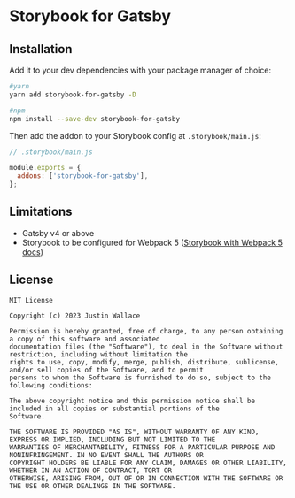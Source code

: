 # **Storybook for Gatsby**

## **Installation**

Add it to your dev dependencies with your package manager of choice:

```bash
#yarn
yarn add storybook-for-gatsby -D

#npm
npm install --save-dev storybook-for-gatsby
```

Then add the addon to your Storybook config at `.storybook/main.js`:

```js
// .storybook/main.js

module.exports = {
  addons: ['storybook-for-gatsby'],
};
```

## **Limitations**

- Gatsby v4 or above
- Storybook to be configured for Webpack 5
  ([Storybook with Webpack 5 docs](https://github.com/storybookjs/storybook/blob/next/MIGRATION.md#webpack-5))

## **License**

```
MIT License

Copyright (c) 2023 Justin Wallace

Permission is hereby granted, free of charge, to any person obtaining a copy of this software and associated
documentation files (the "Software"), to deal in the Software without restriction, including without limitation the
rights to use, copy, modify, merge, publish, distribute, sublicense, and/or sell copies of the Software, and to permit
persons to whom the Software is furnished to do so, subject to the following conditions:

The above copyright notice and this permission notice shall be included in all copies or substantial portions of the
Software.

THE SOFTWARE IS PROVIDED "AS IS", WITHOUT WARRANTY OF ANY KIND, EXPRESS OR IMPLIED, INCLUDING BUT NOT LIMITED TO THE
WARRANTIES OF MERCHANTABILITY, FITNESS FOR A PARTICULAR PURPOSE AND NONINFRINGEMENT. IN NO EVENT SHALL THE AUTHORS OR
COPYRIGHT HOLDERS BE LIABLE FOR ANY CLAIM, DAMAGES OR OTHER LIABILITY, WHETHER IN AN ACTION OF CONTRACT, TORT OR
OTHERWISE, ARISING FROM, OUT OF OR IN CONNECTION WITH THE SOFTWARE OR THE USE OR OTHER DEALINGS IN THE SOFTWARE.
```
